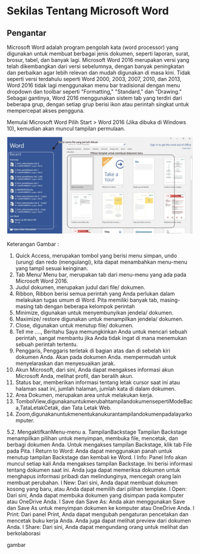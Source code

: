 # Sekilas Tentang Microsoft Word
## Pengantar
Microsoft Word adalah program pengolah kata (word processor) yang digunakan untuk membuat berbagai jenis dokumen, seperti laporan, surat, brosur, tabel, dan banyak lagi. Microsoft Word 2016 merupakan versi yang telah dikembangkan dari versi sebelumnya, dengan banyak peningkatan dan perbaikan agar lebih relevan dan mudah digunakan di masa kini. Tidak seperti versi terdahulu seperti Word 2000, 2003, 2007, 2010, dan 2013, Word 2016 tidak lagi menggunakan menu bar tradisional dengan menu dropdown dan toolbar seperti "Formatting," "Standard," dan "Drawing." Sebagai gantinya, Word 2016 menggunakan sistem tab yang terdiri dari beberapa grup, dengan setiap grup berisi ikon atau perintah singkat untuk mempercepat akses pengguna.

Memulai Microsoft Word
Pilih Start > Word 2016 (Jika dibuka di Windows 10), kemudian akan muncul tampilan permulaan.

<img src="IMG/1.png" alt="Deskripsi Gambar" width="500" />

Keterangan Gambar :
1. Quick Access, merupakan tombol yang berisi menu simpan, undo (urung) dan redo
(mengulangi), kita dapat menambahkan menu-menu yang tampil sesuai keinginan.
2. Tab Menu/ Menu bar, merupakan tab dari menu-menu yang ada pada Microsoft Word 2016.
3. Judul dokumen, merupakan judul dari file/ dokumen.
4. Ribbon, Ribbon berisi semua perintah yang Anda perlukan dalam melakukan tugas umum di Word. Pita memiliki banyak tab, masing-masing tab dengan beberapa kelompok perintah
5. Minimize, digunakan untuk menyembunyikan jendela/ dokumen.
6. Maximize/ restore digunakan untuk menampilkan jendela/ dokumen.
7. Close, digunakan untuk menutup file/ dokumen.
8. Tell me ...., Beritahu Saya memungkinkan Anda untuk mencari sebuah perintah, sangat membantu jika Anda tidak ingat di mana menemukan sebuah perintah tertentu.
9. Penggaris, Penggaris terletak di bagian atas dan di sebelah kiri dokumen Anda. Akan
    pada dokumen Anda. mempermudah untuk menyelaraskan dan menyesuaikan jarak.
10. Akun Microsoft, dari sini, Anda dapat mengakses informasi akun Microsoft Anda, melihat profil, dan beralih akun.
11. Status bar, memberikan informasi tentang letak cursor saat ini atau halaman saat ini, jumlah halaman, jumlah kata di dalam dokumen.
12. Area Dokumen, merupakan area untuk melakukan kerja.
13. TombolView,digunakanuntukmerubahtampilandokumensepertiModeBaca,TataLetakCetak,
dan Tata Letak Web.
14. Zoom,digunakanuntukmenentukanukurantampilandokumenpadalayarkomputer.

5.2. MengaktifkanMenu-menu
a. TampilanBackstage
Tampilan Backstage menampilkan pilihan untuk menyimpan, membuka file, mencetak, dan berbagi dokumen Anda. Untuk mengakses tampilan Backstage, klik tab File pada Pita.
l Return to Word: Anda dapat menggunakan panah untuk menutup tampilan Backstage dan kembali ke Word.
l Info: Panel Info akan muncul setiap kali Anda mengakses tampilan Backstage. Ini berisi informasi tentang dokumen saat ini. Anda juga dapat memeriksa dokumen untuk menghapus informasi pribadi dan melindunginya, mencegah orang lain membuat perubahan.
l New: Dari sini, Anda dapat membuat dokumen kosong yang baru, atau Anda dapat memilih dari pilihan template.
l Open: Dari sini, Anda dapat membuka dokumen yang disimpan pada komputer atau OneDrive Anda.
l Save dan Save As: Anda akan menggunakan Save dan Save As untuk menyimpan dokumen ke komputer atau OneDrive Anda.
l Print: Dari panel Print, Anda dapat mengubah pengaturan pencetakan dan mencetak buku kerja Anda. Anda juga dapat melihat preview dari dokumen Anda.
l Share: Dari sini, Anda dapat mengundang orang untuk melihat dan berkolaborasi

gambar 
